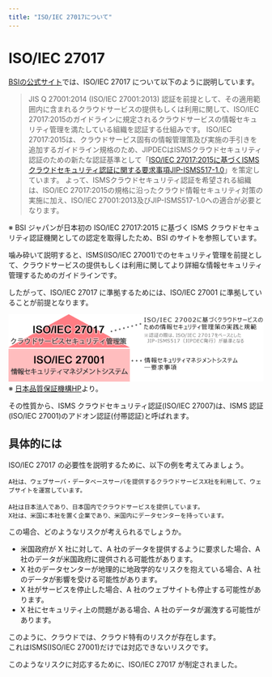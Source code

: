 ```yaml
---
title: "ISO/IEC 27017について"
---
```


# ISO/IEC 27017

[BSIの公式サイト](https://www.bsigroup.com/ja-JP/ISO27017/)では、ISO/IEC 27017 について以下のように説明しています。  

> JIS Q 27001:2014 (ISO/IEC 27001:2013) 認証を前提として、その適用範囲内に含まれるクラウドサービスの提供もしくは利用に関して、ISO/IEC 27017:2015のガイドラインに規定されるクラウドサービスの情報セキュリティ管理を満たしている組織を認証する仕組みです。
> ISO/IEC 27017:2015は、クラウドサービス固有の情報管理策及び実施の手引きを追加するガイドライン規格のため、JIPDECはISMSクラウドセキュリティ認証のための新たな認証基準として「[ISO/IEC 27017:2015に基づくISMSクラウドセキュリティ認証に関する要求事項JIP-ISMS517-1.0](https://isms.jp/isms-cls/isms-cls-publish.html)」を策定しています。
> よって、ISMSクラウドセキュリティ認証を希望される組織は、ISO/IEC 27017:2015の規格に沿ったクラウド情報セキュリティ対策の実施に加え、ISO/IEC 27001:2013及びJIP-ISMS517-1.0への適合が必要となります。

※ BSI ジャパンが日本初の ISO/IEC 27017:2015 に基づく ISMS クラウドセキュリティ認証機関としての認定を取得したため、BSI のサイトを参照しています。  

噛み砕いて説明すると、ISMS(ISO/IEC 27001)でのセキュリティ管理を前提として、クラウドサービスの提供もしくは利用に関してより詳細な情報セキュリティ管理するためのガイドラインです。  

したがって、ISO/IEC 27017 に準拠するためには、ISO/IEC 27001 に準拠していることが前提となります。  

![ISO/IEC 27017](/images/isoiec27017-summary.gif)  
※ [日本品質保証機構HP](https://www.jqa.jp/service_list/management/service/iso27017/)より。

その性質から、ISMS クラウドセキュリティ認証(ISO/IEC 27007)は、ISMS 認証(ISO/IEC 27001)のアドオン認証(付帯認証)と呼ばれます。  

## 具体的には

ISO/IEC 27017 の必要性を説明するために、以下の例を考えてみましょう。  

```text
A社は、ウェブサーバ・データベースサーバを提供するクラウドサービスX社を利用して、ウェブサイトを運営しています。  

A社は日本法人であり、日本国内でクラウドサービスを提供しています。  
X社は、米国に本社を置く企業であり、米国内にデータセンターを持っています。  
```

この場合、どのようなリスクが考えられるでしょうか。

- 米国政府が X 社に対して、A 社のデータを提供するように要求した場合、A 社のデータが米国政府に提供される可能性があります。  
- X 社のデータセンターが地理的に地政学的なリスクを抱えている場合、A 社のデータが影響を受ける可能性があります。  
- X 社がサービスを停止した場合、A 社のウェブサイトも停止する可能性があります。  
- X 社にセキュリティ上の問題がある場合、A 社のデータが漏洩する可能性があります。  

このように、クラウドでは、クラウド特有のリスクが存在します。  
これはISMS(ISO/IEC 27001)だけでは対応できないリスクです。  

このようなリスクに対応するために、ISO/IEC 27017 が制定されました。  
